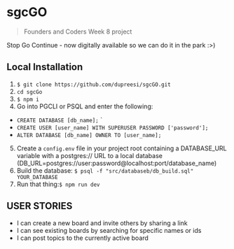 # sgcGO
> Founders and Coders Week 8 project 

Stop Go Continue - now digitally available so we can do it in the park :>)

## Local Installation

1. `$ git clone https://github.com/dupreesi/sgcGO.git`
2. `cd sgcGo`
3. `$ npm i`
4. Go into PGCLI or PSQL and  enter the following: 
- `CREATE DATABASE [db_name];` `
- `CREATE USER [user_name] WITH SUPERUSER PASSWORD ['password'];`
- `ALTER DATABASE [db_name] OWNER TO [user_name];`
5. Create a `config.env` file in your project root containing a DATABASE_URL variable with a postgres:// URL to a local database (DB_URL=postgres://user:password@localhost:port/database_name)
6. Build the database: `$ psql -f "src/databaseb/db_build.sql" YOUR_DATABASE`
7. Run that thing:`$ npm run dev`

## USER STORIES

- I can create a new board and invite others by sharing a link 
- I can see existing boards by searching for specific names or ids
- I can post topics to the currently active board 


